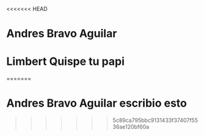 <<<<<<< HEAD
# Andres Bravo Aguilar
# Limbert Quispe tu papi
=======
# Andres Bravo Aguilar escribio esto 
>>>>>>> 5c89ca795bbc9131433f37407f5536ae120bf60a
